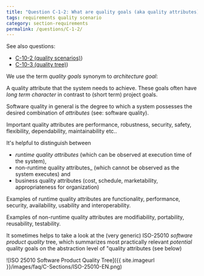 ```yaml
---
title: "Question C-1-2: What are quality goals (aka quality attributes)?"
tags: requirements quality scenario
category: section-requirements
permalink: /questions/C-1-2/
---
```


See also questions:

* [C-10-2 (quality scenarios)](/questions/C-10-2))
* [C-10-3 (quality tree)](/questions/C-10-3))

We use the term _quality goals_ synonym to _architecture goal_:

A quality attribute that the system needs to achieve. These goals often have _long term character_ in contrast to (short term) project goals.

Software quality in general is the degree to which a system possesses the
desired combination of _attributes_ (see: software quality).

  Important quality attributes are performance, robustness, security, safety,
  flexibility, dependability, maintainability etc..

  It's helpful to distinguish between

   * _runtime quality attributes_ (which can be observed at execution time of the system),
   * non-runtime quality attributes_ (which cannot be observed as the system executes) and
   * business quality attributes (cost, schedule, marketability, appropriateness for organization)

Examples of runtime quality attributes are functionality, performance, security, availability, usability and interoperability.

Examples of non-runtime quality attributes are modifiability, portability, reusability, testability.  

It sometimes helps to take a look at the (very generic) ISO-25010
_software product quality_ tree, which summarizes most practically relevant
_potential_ quality goals on the abstraction level of "quality attributes
(see below)


![ISO 25010 Software Product Quality Tree]({{ site.imageurl }}/images/faq/C-Sections/ISO-25010-EN.png)

